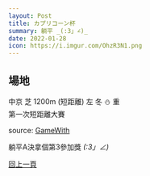 ```yaml
---
layout: Post
title: カプリコーン杯
summary: 躺平 _(:3」∠)_ 
date: 2022-01-28
icon: https://i.imgur.com/OhzR3N1.png
---
```



## 場地

<div class="font-bold text-xl">中京 芝 1200m (短距離) 左 冬 ⛄️ 重</div>
第一次短距離大賽

source: [GameWith](https://gamewith.jp/uma-musume/article/show/314502)


躺平A決拿個第3參加獎 _(:3」∠)_ 


[回上一頁](../README.md)
